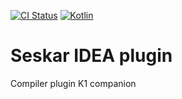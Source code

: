 [![CI Status](https://github.com/turansky/seskar/workflows/idea%20plugin/badge.svg)](https://github.com/turansky/seskar/actions)
[![Kotlin](https://img.shields.io/badge/kotlin-2.0.21-blue.svg?logo=kotlin)](http://kotlinlang.org)

# Seskar IDEA plugin

Compiler plugin K1 companion
